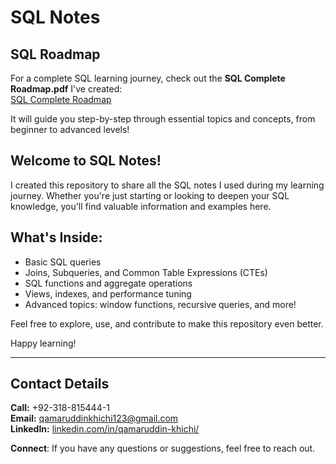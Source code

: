 # SQL Notes

## SQL Roadmap

For a complete SQL learning journey, check out the **SQL Complete Roadmap.pdf** I've created:  
[SQL Complete Roadmap](https://github.com/qamaruddin-khichi/SQL-Complete-Roadmap.git)

It will guide you step-by-step through essential topics and concepts, from beginner to advanced levels!

## Welcome to **SQL Notes**!

I created this repository to share all the SQL notes I used during my learning journey. Whether you're just starting or looking to deepen your SQL knowledge, you'll find valuable information and examples here.

## What's Inside:
- Basic SQL queries
- Joins, Subqueries, and Common Table Expressions (CTEs)
- SQL functions and aggregate operations
- Views, indexes, and performance tuning
- Advanced topics: window functions, recursive queries, and more!

Feel free to explore, use, and contribute to make this repository even better.

Happy learning!

---  

## Contact Details

**Call:** +92-318-815444-1  
**Email:** qamaruddinkhichi123@gmail.com  
**LinkedIn:** [linkedin.com/in/qamaruddin-khichi/](https://www.linkedin.com/in/qamaruddin-khichi/)

**Connect**: If you have any questions or suggestions, feel free to reach out.
